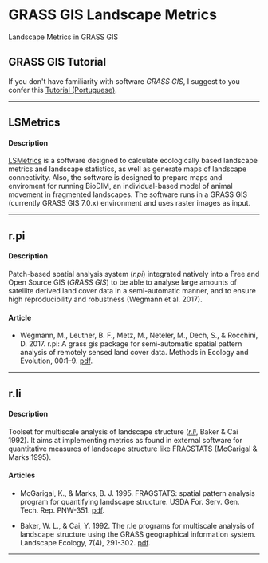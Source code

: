# GRASS GIS Landscape Metrics
Landscape Metrics in GRASS GIS

## GRASS GIS Tutorial 
If you don't have familiarity with software *GRASS GIS*, I suggest to you confer this [Tutorial (Portuguese)](https://github.com/mauriciovancine/GRASS-GIS-Tutorial-Python). 

---

## LSMetrics
#### Description
[LSMetrics](https://github.com/LEEClab/LS_METRICS) is a software designed to calculate ecologically based landscape metrics and landscape statistics, as well as generate maps of landscape connectivity. Also, the software is designed to prepare maps and enviroment for running BioDIM, an individual-based model of animal movement in fragmented landscapes. The software runs in a GRASS GIS (currently GRASS GIS 7.0.x) environment and uses raster images as input.

---

## r.pi
#### Description
Patch-based spatial analysis system (*r.pi*) integrated natively into a Free and Open Source GIS (*GRASS GIS*) to be able to analyse large amounts of satellite derived land cover data in a semi-automatic manner, and to ensure high reproducibility and robustness (Wegmann et al. 2017).

#### Article
- Wegmann, M., Leutner, B. F., Metz, M., Neteler, M., Dech, S., & Rocchini, D. 2017. r.pi: A grass gis package for semi-automatic spatial pattern analysis of remotely sensed land cover data. Methods in Ecology and Evolution, 00:1–9. [pdf](https://github.com/mauriciovancine/GRASS-GIS-Landscape-Metrics/blob/master/articles/wegmann_etal_2017.pdf).

---

## r.li
#### Description
Toolset for multiscale analysis of landscape structure ([*r.li*](https://grass.osgeo.org/grass72/manuals/r.li.html#references), Baker & Cai 1992). It aims at implementing metrics as found in external software for quantitative measures of landscape structure like FRAGSTATS (McGarigal & Marks 1995).

#### Articles
- McGarigal, K., & Marks, B. J. 1995. FRAGSTATS: spatial pattern analysis program for quantifying landscape structure. USDA For. Serv. Gen. Tech. Rep. PNW-351. [pdf](https://github.com/mauriciovancine/GRASS-GIS-Landscape-Metrics/blob/master/articles/mcgarigal_marks_1995.pdf).

- Baker, W. L., & Cai, Y. 1992. The r.le programs for multiscale analysis of landscape structure using the GRASS geographical information system. Landscape Ecology, 7(4), 291-302. [pdf](https://github.com/mauriciovancine/GRASS-GIS-Landscape-Metrics/blob/master/articles/baker_cai_1992.pdf).

---
